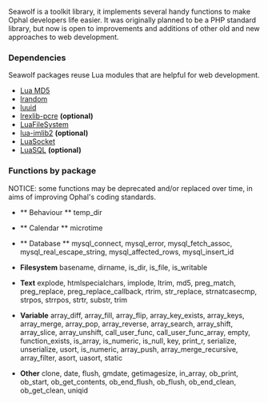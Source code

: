 Seawolf is a toolkit library, it implements several handy functions to make Ophal developers life easier. It was originally planned to be a PHP standard library, but now is open to improvements and additions of other old and new approaches to web development.

### Dependencies
Seawolf packages reuse Lua modules that are helpful for web development.

* [Lua MD5](http://www.keplerproject.org/md5)
* [lrandom](http://www.tecgraf.puc-rio.br/~lhf/ftp/lua/#lrandom)
* [luuid](http://www.tecgraf.puc-rio.br/~lhf/ftp/lua/#luuid)
* [lrexlib-pcre](http://lrexlib.luaforge.net) **(optional)**
* [LuaFileSystem](http://www.keplerproject.org/luafilesystem)
* [lua-imlib2](http://asbradbury.org/projects/lua-imlib2) **(optional)**
* [LuaSocket](http://luasocket.luaforge.net)
* [LuaSQL](http://www.keplerproject.org/luasql) **(optional)**


### Functions by package
NOTICE: some functions may be deprecated and/or replaced over time, in aims of improving Ophal's coding standards.

* ** Behaviour **
  temp_dir

* ** Calendar **
  microtime

* ** Database **
  mysql_connect, mysql_error, mysql_fetch_assoc, mysql_real_escape_string, mysql_affected_rows, mysql_insert_id

* **Filesystem**
  basename, dirname, is_dir, is_file, is_writable

* **Text**
  explode, htmlspecialchars, implode, ltrim, md5, preg_match, preg_replace, preg_replace_callback, rtrim, str_replace, strnatcasecmp, strpos, strrpos, strtr, substr, trim

* **Variable**
  array_diff, array_fill, array_flip, array_key_exists, array_keys, array_merge, array_pop, array_reverse, array_search, array_shift, array_slice, array_unshift, call_user_func, call_user_func_array, empty, function_exists, is_array, is_numeric, is_null, key, print_r, serialize, unserialize, usort, is_numeric, array_push, array_merge_recursive, array_filter, asort, uasort, static

* **Other**
  clone, date, flush, gmdate, getimagesize, in_array, ob_print, ob_start, ob_get_contents, ob_end_flush, ob_flush, ob_end_clean, ob_get_clean, uniqid

